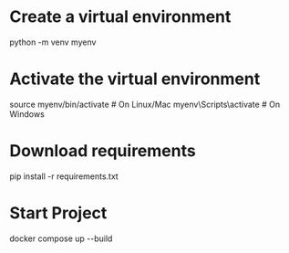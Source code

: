 # Create a virtual environment

python -m venv myenv

# Activate the virtual environment

source myenv/bin/activate # On Linux/Mac
myenv\Scripts\activate # On Windows

# Download requirements

pip install -r requirements.txt

# Start Project

docker compose up --build
